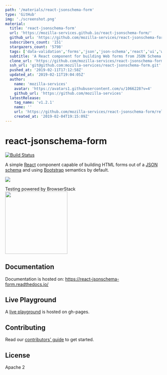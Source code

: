 ```yaml
---
path: '/materials/react-jsonschema-form'
type: 'GitHub'
img: './screenshot.png'
material:
  title: 'react-jsonschema-form'
  url: 'https://mozilla-services.github.io/react-jsonschema-form/'
  github_url: 'https://github.com/mozilla-services/react-jsonschema-form'
  subscribers_count: '151'
  stargazers_count: '5798'
  tags: ['data-validation','forms','json','json-schema','react','ui','web']
  subtitle: 'A React component for building Web forms from JSON Schema.'
  clone_url: 'https://github.com/mozilla-services/react-jsonschema-form.git'
  ssh_url: 'git@github.com:mozilla-services/react-jsonschema-form.git'
  pushed_at: '2019-02-11T17:12:58Z'
  updated_at: '2019-02-11T19:04:05Z'
  author:
    name: 'mozilla-services'
    avatar: 'https://avatars1.githubusercontent.com/u/1066228?v=4'
    github_url: 'https://github.com/mozilla-services'
  latestRelease:
    tag_name: 'v1.2.1'
    name: ''
    url: 'https://github.com/mozilla-services/react-jsonschema-form/releases/tag/v1.2.1'
    created_at: '2019-02-04T19:15:09Z'
---
```

react-jsonschema-form
=====================

[![Build Status](https://travis-ci.org/mozilla-services/react-jsonschema-form.svg?branch=master)](https://travis-ci.org/mozilla-services/react-jsonschema-form)

A simple [React](http://facebook.github.io/react/) component capable of building HTML forms out of a [JSON schema](http://json-schema.org/) and using [Bootstrap](http://getbootstrap.com/) semantics by default.

![](http://i.imgur.com/M8ZCES5.gif)

Testing powered by BrowserStack<br>
<a target=_blank href='https://www.browserstack.com/'><img width=200 src='https://user-images.githubusercontent.com/1689183/51487090-4ea04f80-1d57-11e9-9a91-79b7ef8d2013.png'></a>


## Documentation
Documentation is hosted on: https://react-jsonschema-form.readthedocs.io/

## Live Playground
A [live playground](https://mozilla-services.github.io/react-jsonschema-form/) is hosted on gh-pages.

## Contributing
Read our [contributors' guide](https://react-jsonschema-form.readthedocs.io/en/latest/#contributing) to get started.

## License
Apache 2
